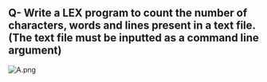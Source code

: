 ## Q- Write a LEX program to count the number of characters, words and lines present in a text file. (The text file must be inputted as a command line argument) 

![A.png](https://github.com/Tan12d/Oracle-Database-Problems/assets/100254217/2ed2c774-fe10-4d1c-8b36-6b0799cc0351)
